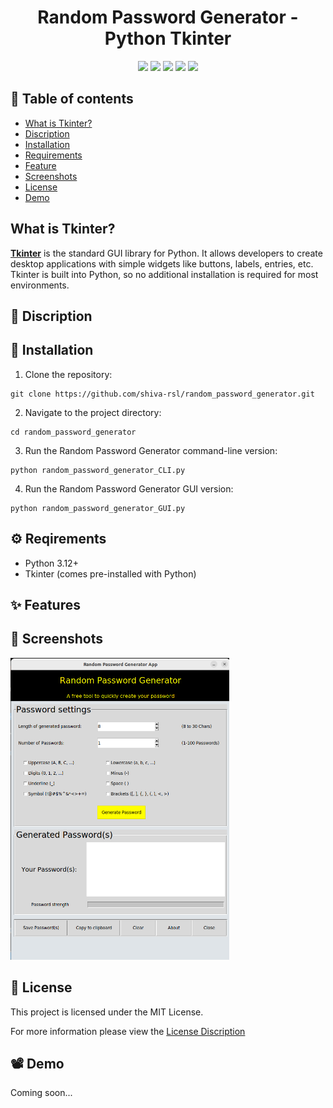 
<h1 align='center'> Random Password Generator - Python Tkinter </h1>

<p align='center'>

<img src="https://img.shields.io/badge/Language-Python-blue" />
<img src="https://img.shields.io/badge/Interface-GUI-orange" />
<img src="https://img.shields.io/badge/Built%20With-Tkinter-brightgreen" />
<img src="https://img.shields.io/badge/Built%20With-Tkinter-blueviolet" />
<img src="https://img.shields.io/badge/License-MIT-yellow" />

</p>


## 📂 Table of contents

- [What is Tkinter?](#what-is-tkinter)
- [Discription](#-discription)
- [Installation](#-installation)
- [Requirements](#reqirements)
- [Feature](#-features)
- [Screenshots](#-screenshots)
- [License](#license)
- [Demo](#demo)


## What is Tkinter?

[**Tkinter**](https://docs.python.org/3/library/tkinter.html) is the standard GUI library for Python. It allows developers to create desktop applications with simple widgets like buttons, labels, entries, etc. Tkinter is built into Python, so no additional installation is required for most environments.


## 📝 Discription


## 🚀 Installation

1. Clone the repository:
```
git clone https://github.com/shiva-rsl/random_password_generator.git
```

2. Navigate to the project directory:
```
cd random_password_generator
```

3. Run the Random Password Generator command-line version:
```
python random_password_generator_CLI.py
```

4. Run the Random Password Generator GUI version:
```
python random_password_generator_GUI.py
```


## ⚙️ Reqirements

- Python 3.12+
- Tkinter (comes pre-installed with Python)


## ✨ Features

## 📸 Screenshots

<img src="Screenshots/random_password_generator_main.png" width="350" height="483">


## 🧾 License

This project is licensed under the MIT License.

For more information please view the [License Discription](https://choosealicense.com/licenses/mit/)


## 📽️ Demo

Coming soon...



